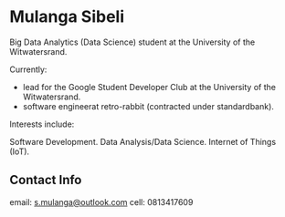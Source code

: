 # Mulanga Sibeli

Big Data Analytics (Data Science) student at the University of the Witwatersrand.

Currently:
+ lead for the Google Student Developer Club at the University of the Witwatersrand.
+ software engineerat retro-rabbit (contracted under standardbank).

Interests include:

Software Development.
Data Analysis/Data Science.
Internet of Things (IoT).

## Contact Info

email: s.mulanga@outlook.com
cell: 0813417609


